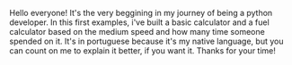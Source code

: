 Hello everyone! It's the very beggining in my journey of being a python developer. In this first examples, i've built a basic calculator and a fuel calculator based on the medium speed and
how many time someone spended on it. It's in portuguese because it's my native language, but you can count on me to explain it better, if you want it.
Thanks for your time!
